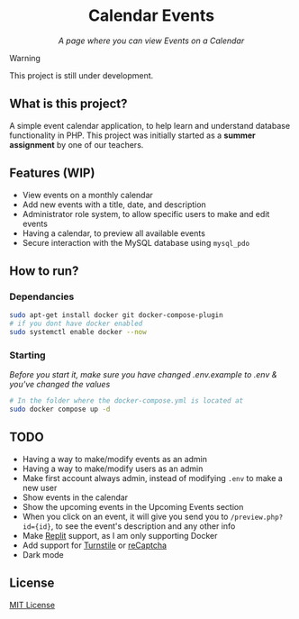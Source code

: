 <h1 align="center">Calendar Events</h1>
<p align="center"><em>A page where you can view Events on a Calendar</em></p>

> [!WARNING]
> This project is still under development. 

## What is this project?
A simple event calendar application, to help learn and understand database functionality in PHP. This project was initially started as a **summer assignment** by one of our teachers.

## Features (WIP)
* View events on a monthly calendar
* Add new events with a title, date, and description
* Administrator role system, to allow specific users to make and edit events
* Having a calendar, to preview all available events
* Secure interaction with the MySQL database using `mysql_pdo`

## How to run?
### Dependancies
```bash
sudo apt-get install docker git docker-compose-plugin
# if you dont have docker enabled
sudo systemctl enable docker --now
```
### Starting
*Before you start it, make sure you have changed .env.example to .env & you've changed the values*
```bash
# In the folder where the docker-compose.yml is located at
sudo docker compose up -d
```

## TODO
* Having a way to make/modify events as an admin
* Having a way to make/modify users as an admin
* Make first account always admin, instead of modifying `.env` to make a new user
* Show events in the calendar
* Show the upcoming events in the Upcoming Events section
* When you click on an event, it will give you send you to `/preview.php?id={id}`, to see the event's description and any other info
* Make [Replit](https://replit.com/) support, as I am only supporting Docker
* Add support for [Turnstile](https://www.cloudflare.com/application-services/products/turnstile/) or [reCaptcha](https://developers.google.com/recaptcha/)
* Dark mode

## License
[MIT License](LICENSE)
